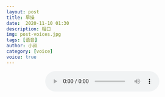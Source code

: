 ```yaml
---
layout: post
title: 早操
date:  2020-11-10 01:30
description: 粗口
img: post-voices.jpg
tags: [语音]
author: 小叔
category: [voice]
voice: true
---
```

<div align="center">
  <audio controls preload="auto" src="https://public.bl.files.1drv.com/y4mdjVMKsDG7rCIvjZmCq993P3lEiFBUjFYa2jhTUefhWDgWwY72aUu7DriR91x1qDfn3eygasD1sF8R4zgrSsHwCtuTR_qc33De55SzxN9RVIt2eLa9rCINK3U-aIbzb0o4x61AMJ4Mt_0qwm1Zqy4GpQ4Q5VoaAFBPvWPiywJ2iQXWQt5iP1JIYF0Jyioj9q3ZwH2AxGlMrVVhbQ1Vz7QCUEKuXdHcMJzRNcAExWj11NPjFP5q3NKedHAm1fYrhJp"></audio>
</div>
